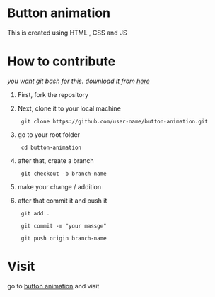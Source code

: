 # Button animation
This is created using HTML , CSS and JS

# How to contribute
*you want git bash for this. download it from [here](https://git-scm.com/downloads)*

1. First, fork the repository

2. Next, clone it to your local machine

        git clone https://github.com/user-name/button-animation.git

3. go to your root folder

        cd button-animation

4. after that, create a branch

        git checkout -b branch-name

5. make your change / addition

6. after that commit it and push it

        git add .
        
        git commit -m "your massge"
        
        git push origin branch-name

# Visit

go to [button animation](https://button-animation.netlify.com) and visit
